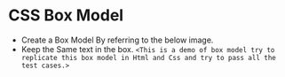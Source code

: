 # CSS Box Model

- Create a Box Model By referring to the below image. 
- Keep the Same text in the box. `<This is a demo of box model try to replicate this box model in Html and Css and try to pass all the test cases.>`
